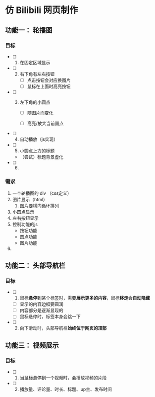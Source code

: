 # 仿 Bilibili 网页制作



## 功能一： 轮播图

### 目标

- [ ] 1. 在固定区域显示
- [ ] 2. 右下角有左右按钮
     - [ ] 点击按钮会对应换图片
     - [ ] 鼠标在上面时高亮按钮
  
- [ ] 3. 左下角的小圆点

     - [ ] 随图片而变化

     - [ ] 高亮/放大当前圆点

- [ ] 4. 自动播放（js实现）
- [ ] 5. 小圆点上方的标题
	- （尝试）标题背景虚化
- [ ] 6. 

### 需求
1. 一个轮播图的 div （css定义）
2. 图片显示（html）
   1. 图片要横向循环排列
3. 小圆点显示
4. 左右按钮显示
5. 控制功能的js
   - 按钮功能
   - 圆点功能
   - 图片功能
6. 

## 功能二： 头部导航栏

### 目标

- [ ] 1. 鼠标**悬停**到某个标签时，需要**展示更多的内容**，鼠标**移走**会**自动隐藏**
  - [ ] 显示的内容边框要圆润
  - [ ] 内容部分是逐渐显现的
  - [ ] 鼠标悬停时，标签本身会跳一下
- [ ] 2. 向下滑动时，头部导航栏**始终位于网页的顶部**



## 功能三： 视频展示

### 目标

- [ ] 1. 当鼠标悬停到一个视频时，会播放视频的片段
- [ ] 2. 播放量、评论量、时长、标题、up主、发布时间